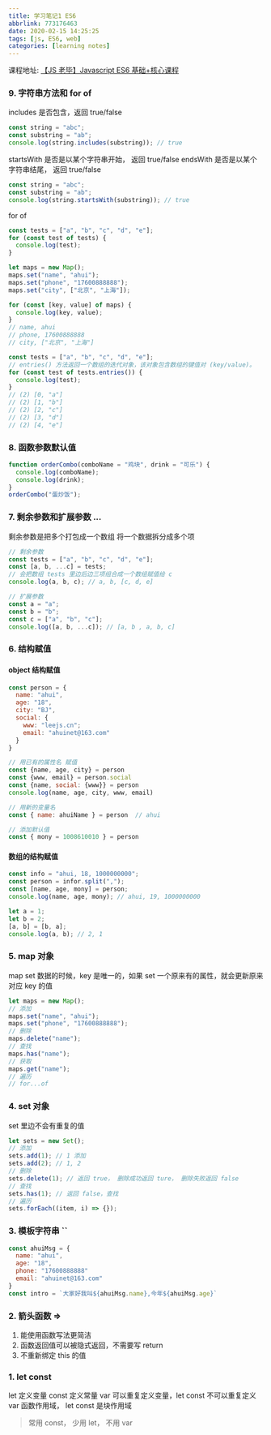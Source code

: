 ```yaml
---
title: 学习笔记1 ES6
abbrlink: 773176463
date: 2020-02-15 14:25:25
tags: [js, ES6, web]
categories: [learning notes]
---
```


课程地址: [【JS 老毕】Javascript ES6 基础+核心课程](https://www.bilibili.com/video/av67331423)

<!-- more  -->

### 9. 字符串方法和 for of

includes 是否包含，返回 true/false

```js
const string = "abc";
const substring = "ab";
console.log(string.includes(substring)); // true
```

startsWith 是否是以某个字符串开始， 返回 true/false
endsWith 是否是以某个字符串结尾， 返回 true/false

```js
const string = "abc";
const substring = "ab";
console.log(string.startsWith(substring)); // true
```

for of

```js
const tests = ["a", "b", "c", "d", "e"];
for (const test of tests) {
  console.log(test);
}

let maps = new Map();
maps.set("name", "ahui");
maps.set("phone", "17600888888");
maps.set("city", ["北京", "上海"]);

for (const [key, value] of maps) {
  console.log(key, value);
}
// name, ahui
// phone, 17600888888
// city, ["北京", "上海"]

const tests = ["a", "b", "c", "d", "e"];
// entries() 方法返回一个数组的迭代对象，该对象包含数组的键值对 (key/value)。
for (const test of tests.entries()) {
  console.log(test);
}
// (2) [0, "a"]
// (2) [1, "b"]
// (2) [2, "c"]
// (2) [3, "d"]
// (2) [4, "e"]
```

### 8. 函数参数默认值

```js
function orderCombo(comboName = "鸡块", drink = "可乐") {
  console.log(comboName);
  console.log(drink);
}
orderCombo("蛋炒饭");
```

### 7. 剩余参数和扩展参数 ...

剩余参数是把多个打包成一个数组
将一个数据拆分成多个项

```js
// 剩余参数
const tests = ["a", "b", "c", "d", "e"];
const [a, b, ...c] = tests;
// 会把数组 tests 里边后边三项组合成一个数组赋值给 c
console.log(a, b, c); // a, b, [c, d, e]

// 扩展参数
const a = "a";
const b = "b";
const c = ["a", "b", "c"];
console.log([a, b, ...c]); // [a, b , a, b, c]
```

### 6. 结构赋值

#### object 结构赋值

```js
const person = {
  name: "ahui",
  age: "18",
  city: "BJ",
  social: {
    www: "leejs.cn";
    email: "ahuinet@163.com"
  }
}

// 用已有的属性名 赋值
const {name, age, city} = person
const {www, email} = person.social
const {name, social: {www}} = person
console.log(name, age, city, www, email)

// 用新的变量名
const { name: ahuiName } = person  // ahui

// 添加默认值
const { mony = 1008610010 } = person
```

#### 数组的结构赋值

```js
const info = "ahui, 18, 1000000000";
const person = infor.split(",");
const [name, age, mony] = person;
console.log(name, age, mony); // ahui, 19, 1000000000

let a = 1;
let b = 2;
[a, b] = [b, a];
console.log(a, b); // 2, 1
```

### 5. map 对象

map set 数据的时候，key 是唯一的，如果 set 一个原来有的属性，就会更新原来对应 key 的值

```js
let maps = new Map();
// 添加
maps.set("name", "ahui");
maps.set("phone", "17600888888");
// 删除
maps.delete("name");
// 查找
maps.has("name");
// 获取
maps.get("name");
// 遍历
// for...of
```

### 4. set 对象

set 里边不会有重复的值

```js
let sets = new Set();
// 添加
sets.add(1); // 1 添加
sets.add(2); // 1, 2
// 删除
sets.delete(1); // 返回 true， 删除成功返回 ture， 删除失败返回 false
// 查找
sets.has(1); // 返回 false，查找
// 遍历
sets.forEach((item, i) => {});
```

### 3. 模板字符串 ``

```js
const ahuiMsg = {
  name: "ahui",
  age: "18",
  phone: "17600888888"
  email: "ahuinet@163.com"
}
const intro = `大家好我叫${ahuiMsg.name},今年${ahuiMsg.age}`
```

### 2. 箭头函数 =>

1. 能使用函数写法更简洁
2. 函数返回值可以被隐式返回，不需要写 return
3. 不重新绑定 this 的值

### 1. let const

let 定义变量
const 定义常量
var 可以重复定义变量，let const 不可以重复定义
var 函数作用域， let const 是块作用域

> 常用 const， 少用 let， 不用 var

